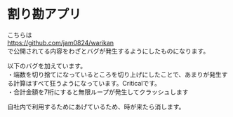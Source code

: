 # 割り勘アプリ
こちらは
<br>
https://github.com/jam0824/warikan
<br>
で公開されてる内容をわざとバグが発生するようにしたものになります。
<br>

以下のバグを加えています。<br>
・端数を切り捨てになっているところを切り上げにしたことで、あまりが発生する計算はすべて狂うようになっています。Criticalです。<br>
・合計金額を7桁にすると無限ループが発生してクラッシュします<br>

自社内で利用するためにあげているため、時が来たら消します。
